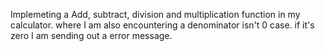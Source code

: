 Implemeting a Add, subtract, division and multiplication function in my calculator. where I am also encountering a denominator isn't 0 case. if it's zero I am sending out a error message. 
